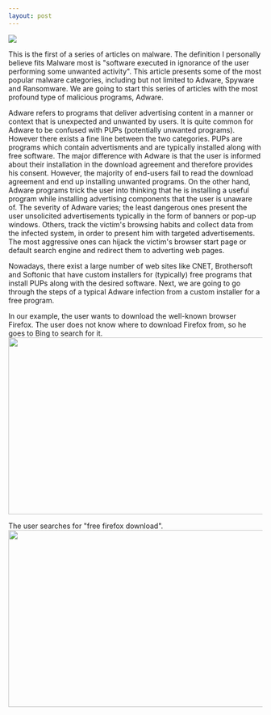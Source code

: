 ```yaml
---
layout: post
---
```

<img src="https://dl.dropboxusercontent.com/u/24331723/rsz_image.jpg" class="fit image">

<p>
This is the first of a series of articles on malware. The definition I personally believe fits Malware most is "software executed in ignorance of the user performing some unwanted activity". This article presents some of the most popular malware categories, including but not limited to Adware, Spyware and Ransomware. We are going to start this series of articles with the most profound type of malicious programs, Adware. 
</p>

<p>
Adware refers to programs that deliver advertising content in a manner or context that
is unexpected and unwanted by users. It is quite common for Adware to be confused with PUPs (potentially unwanted
programs). However there exists a fine line between the two categories. 
PUPs are programs which contain advertisments and are typically installed along with  free software. The major difference with Adware is that the user is informed about their installation in the download agreement and therefore provides his consent. However, the majority of end-users fail to read the download agreement and end up installing unwanted programs.
On the other hand, Adware programs trick the
user into thinking that he is installing a useful program while installing advertising components that the user is unaware of.
The severity of Adware varies; the least dangerous ones present the user unsolicited advertisements typically in
the form of banners or pop-up windows. Others, track the victim's browsing habits and collect data from the infected system, in order to present him with targeted advertisements. The most aggressive ones can hijack the victim's browser start page
or default search engine and redirect them to adverting web pages.
</p>

<p>
Nowadays, there exist a large number of web sites like CNET, Brothersoft
and Softonic that have custom installers for (typically) free programs that
install PUPs along with the desired software. Next, we are going to go through the steps of a typical Adware infection from a custom installer for a free program. 
</p>
<p>
In our example, the user wants to download the well-known browser Firefox. The user does not know where to download Firefox from, so he goes to Bing to search for it. 
<img src="https://dl.dropboxusercontent.com/u/24331723/Adware/Bing.jpg" width="650" height="350" align="middle">
</p>
<p>
The user searches for "free firefox download".
<img src="https://dl.dropboxusercontent.com/u/24331723/Adware/Bing%202.jpg" width="650" height="350" align="middle">
</p>
